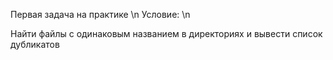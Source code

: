 Первая задача на практике \n
Условие: \n

Найти файлы с одинаковым названием в директориях и вывести список дубликатов
